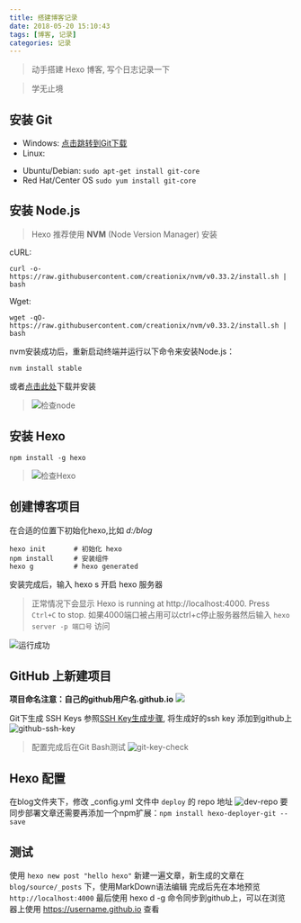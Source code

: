 ```yaml
---
title: 搭建博客记录
date: 2018-05-20 15:10:43
tags: [博客, 记录]
categories: 记录
---
```

> 动手搭建 Hexo 博客, 写个日志记录一下

<blockquote class="blockquote-center">学无止境</blockquote>

<!--more-->

## 安装 Git 

* Windows: [点击跳转到Git下载](https://git-scm.com/download/win)
* Linux:
 - Ubuntu/Debian: `sudo apt-get install git-core`
 - Red Hat/Center OS  `sudo yum install git-core`

## 安装 Node.js

> Hexo 推荐使用 **NVM** (Node Version Manager) 安装

cURL:
```shell
curl -o- https://raw.githubusercontent.com/creationix/nvm/v0.33.2/install.sh | bash
```
Wget:
```shell
wget -qO- https://raw.githubusercontent.com/creationix/nvm/v0.33.2/install.sh | bash
```
nvm安装成功后，重新启动终端并运行以下命令来安装Node.js：
```shell
nvm install stable
```
或者[点击此处](https://nodejs.org)下载并安装

> ![检查node](http://learner-hui.oss-cn-beijing.aliyuncs.com/18-12-14/63911635.jpg)

## 安装 Hexo
```npm
npm install -g hexo 
```
> ![检查Hexo](http://learner-hui.oss-cn-beijing.aliyuncs.com/18-12-14/14288474.jpg)

## 创建博客项目
在合适的位置下初始化hexo,比如 *d:/blog*
```
hexo init		# 初始化 hexo
npm install		# 安装组件
hexo g			# hexo generated
```
安装完成后，输入 hexo s 开启 hexo 服务器
> 正常情况下会显示 Hexo is running at http://localhost:4000. Press `Ctrl+C` to stop.
如果4000端口被占用可以ctrl+c停止服务器然后输入 `hexo server -p 端口号` 访问

![运行成功](http://learner-hui.oss-cn-beijing.aliyuncs.com/18-12-14/75322921.jpg)

## GitHub 上新建项目
**项目命名注意：自己的github用户名.github.io**
![](http://learner-hui.oss-cn-beijing.aliyuncs.com/18-12-14/49414545.jpg)

Git下生成 SSH Keys 参照[SSH Key生成步骤](https://blog.csdn.net/hustpzb/article/details/8230454), 将生成好的ssh key 添加到github上
![github-ssh-key](http://learner-hui.oss-cn-beijing.aliyuncs.com/18-12-14/95262268.jpg) 
>配置完成后在Git Bash测试
![git-key-check](http://learner-hui.oss-cn-beijing.aliyuncs.com/18-12-14/84430723.jpg)
 
## Hexo 配置
在blog文件夹下，修改 _config.yml 文件中 `deploy` 的 repo 地址
![dev-repo](http://learner-hui.oss-cn-beijing.aliyuncs.com/18-12-14/39476468.jpg)
要同步部署文章还需要再添加一个npm扩展：`npm install hexo-deployer-git --save`

## 测试
使用 `hexo new post "hello hexo"` 新建一遍文章，新生成的文章在 `blog/source/_posts` 下，使用MarkDown语法编辑
完成后先在本地预览 `http://localhost:4000`
最后使用 hexo d -g 命令同步到github上，可以在浏览器上使用 https://username.github.io 查看

